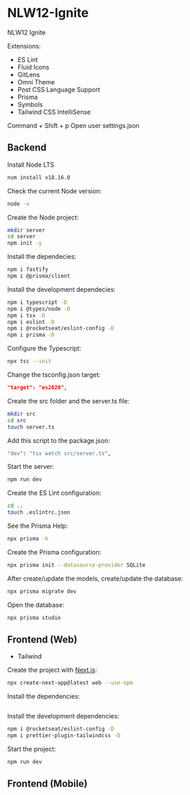 # NLW12-Ignite
NLW12 Ignite

Extensions:

- ES Lint
- Fluid Icons
- GitLens
- Omni Theme
- Post CSS Language Support
- Prisma
- Symbols
- Tailwind CSS IntelliSense

Command + Shift + p
Open user settings.json

## Backend

Install Node LTS
```sh
nvm install v18.16.0
```
Check the current Node version:
```sh
node -v
```

Create the Node project:
```sh
mkdir server
cd server
npm init -y
```

Install the dependecies:
```sh
npm i fastify
npm i @prisma/client
```

Install the development dependecies:
```sh
npm i typescript -D
npm i @types/node -D
npm i tsx -D
npm i eslint -D
npm i @rocketseat/eslint-config -D
npm i prisma -D
```

Configure the Typescript:
```sh
npx tsc --init
```

Change the tsconfig.json target:
```json
"target": "es2020", 
```

Create the src folder and the server.ts file:
```sh
mkdir src
cd src
touch server.ts
```

Add this script to the package.json:
```sh
"dev": "tsx watch src/server.ts",
```

Start the server:
```sh
npm run dev
```

Create the ES Lint configuration:
```sh
cd ..
touch .eslintrc.json
```

See the Prisma Help:
```sh
npx prisma -h
```

Create the Prisma configuration:
```sh
npx prisma init --datasource-provider SQLite
```

After create/update the models, create/update the database:
```sh
npx prisma migrate dev
```

Open the database:
```sh
npx prisma studio
```

## Frontend (Web)
- Tailwind

Create the project with [Next.js](https://nextjs.org/):
```sh
npx create-next-app@latest web --use-npm
```

Install the dependencies:
```sh

```

Install the development dependencies:
```sh
npm i @rocketseat/eslint-config -D
npm i prettier-plugin-tailwindcss -D
```

Start the project:
```sh
npm run dev
```


## Frontend (Mobile)